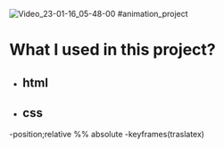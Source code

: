 ![Video_23-01-16_05-48-00](https://user-images.githubusercontent.com/118988723/212588127-7e568ba3-4651-4128-a23a-3946cf636574.gif)
#animation_project
# What I used in this project?
- ## html
- ## css
-position;relative %% absolute
-keyframes(traslatex)

